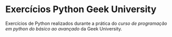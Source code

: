 # Exercícios Python Geek University
Exercícios de Python realizados durante a prática do _curso de programação em python do básico ao avançado_ da Geek University.
